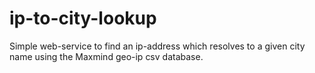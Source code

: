 ip-to-city-lookup
=================

Simple web-service to find an ip-address which resolves to a given city name using the Maxmind geo-ip csv database. 
